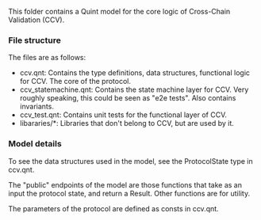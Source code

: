 This folder contains a Quint model for the core logic of Cross-Chain Validation (CCV).

### File structure
The files are as follows:
- ccv.qnt: Contains the type definitions, data structures, functional logic for CCV.
The core of the protocol.
- ccv_statemachine.qnt: Contains the state machine layer for CCV. Very roughly speaking, this could be seen as "e2e tests".
Also contains invariants.
- ccv_test.qnt: Contains unit tests for the functional layer of CCV.
- libararies/*: Libraries that don't belong to CCV, but are used by it.

### Model details

To see the data structures used in the model, see the ProtocolState type in ccv.qnt.

The "public" endpoints of the model are those functions that take as an input the protocol state, and return a Result.
Other functions are for utility.

The parameters of the protocol are defined as consts in ccv.qnt.

